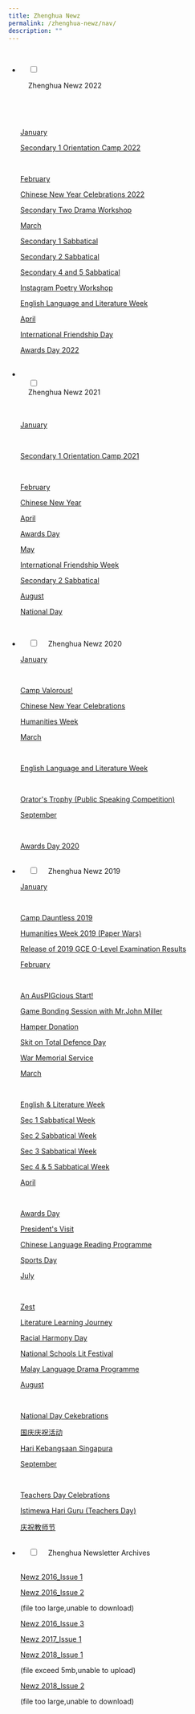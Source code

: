 ```yaml
---
title: Zhenghua Newz
permalink: /zhenghua-newz/nav/
description: ""
---
```

<ul class="jekyllcodex_accordion">

  <li>

    <input type="checkbox" id="accordion1">

    <label for="accordion1">Zhenghua Newz 2022</label>

    <div>

      <p><u>January</u></p>
			<p><a href="/zhenghua-newz/nav/Secondary-One-Orientation-Camp-2022/">Secondary 1 Orientation Camp 2022</a> </p>
			 <p><u>February</u></p>
			<p><a href="/zhenghua-newz/nav/cny-2022/">Chinese New Year Celebrations 2022</a> </p>
			<p><a href="/zhenghua-newz/nav/sec-2-drama-workshop">Secondary Two Drama Workshop</a> </p>
			<p><u>March</u></p>
			<p><a href="/zhenghua-newz/nav/sec-1-sab">Secondary 1 Sabbatical</a> </p>
			<p><a href="/zhenghua-newz/nav/sec-2-sab">Secondary 2 Sabbatical</a> </p>
			<p><a href="/zhenghua-newz/nav/sec-4-and-5-sab">Secondary 4 and 5 Sabbatical</a> </p>
				<p><a href="/zhenghua-newz/nav/insta-poetry-workshop">Instagram Poetry Workshop</a> </p>
			<p><a href="/zhenghua-newz/nav/eng-lang-and-lit-week">English Language and Literature Week</a> </p>
			<p><u>April</u></p>
			<p><a href="/zhenghua-newz/nav/internationa-friendship-day">International Friendship Day</a> </p>
			<p><a href="/zhenghua-newz/nav/awards-day-2022">Awards Day 2022</a> </p>
    </div>
	</li>
	<li>  
    <input type="checkbox" id="accordion2">  
    <label for="accordion2">Zhenghua Newz 2021</label>  
    <div>  
			<p><u>January</u></p>
      <p><a href="/zhenghua-newz/nav/sec-1-orientation-camp-2021">Secondary 1 Orientation Camp 2021</a></p>  
			<p><u>February</u></p>
			<p><a href="/zhenghua-newz/nav/cny-2021-">Chinese New Year</a> </p>
			<p><u>April</u></p>
			<p><a href="/zhenghua-newz/nav/awards-day-2021">Awards Day</a> </p>
			<p><u>May</u></p>
			<p><a href="/zhenghua-newz/nav/international-friendship-week">International Friendship Week</a> </p>
			<p><a href="/zhenghua-newz/nav/sec-2-sab-2021">Secondary 2 Sabbatical</a> </p>
			<p><u>August</u></p>
			<p><a href="/zhenghua-newz/nav/national-day">National Day</a> </p>
    </div>  
</li>
	<li>  
    <input type="checkbox" id="accordion3">  
    <label for="accordion3">Zhenghua Newz 2020</label>  
    <div>  
			<p><u>January</u></p>
      <p><a href="/zhenghua-newz/nav/camp-valorous">Camp Valorous!</a></p> 
			<p><a href="/zhenghua-newz/nav/cny-2020">Chinese New Year Celebrations</a> </p>
			<p><a href="/zhenghua-newz/nav/humanities-week">Humanities Week</a> </p>
			<p><u>March</u></p>
      <p><a href="/zhenghua-newz/nav/english-language-and-literature-week">English Language and Literature Week</a></p> 
			 <p><a href="/zhenghua-newz/nav/orator-trophy">Orator's Trophy (Public Speaking Competition)</a></p> 
			<p><u>September</u></p>
      <p><a href="/zhenghua-newz/nav/awards-day-2020">Awards Day 2020</a></p> 
    </div>  
</li>
	<li>  
    <input type="checkbox" id="accordion4">  
    <label for="accordion4">Zhenghua Newz 2019</label>  
    <div>  
			<p><u>January</u></p>
      <p><a href="/zhenghua-newz/nav/camp-dauntless-2019">Camp Dauntless 2019</a></p>
			<p><a href="/zhenghua-newz/nav/humanities-week-2019">Humanities Week 2019 (Paper Wars)</a></p>
			<p><a href="/zhenghua-newz/nav/2019-o-level-result">Release of 2019 GCE O-Level Examination Results</a></p>
			<p><u>February</u></p>
      <p><a href="/zhenghua-newz/nav/auspigcious-start">An AusPIGcious Start!</a></p>
			<p><a href="/zhenghua-newz/nav/game-bonding-session">Game Bonding Session with Mr.John Miller</a></p>
			<p><a href="/zhenghua-newz/nav/hamper-donation">Hamper Donation</a></p>
			<p><a href="/zhenghua-newz/nav/skit-on-total-defence-day">Skit on Total Defence Day</a></p>
			<p><a href="/zhenghua-newz/nav/war-memorial-service">War Memorial Service</a></p>
			<p><u>March</u></p>
      <p><a href="/zhenghua-newz/nav/english-and-literature-week-2019">English & Literature Week</a></p>
			<p><a href="/zhenghua-newz/nav/sec-1-sab-2019">Sec 1 Sabbatical Week</a></p>
			<p><a href="/zhenghua-newz/nav/sec-2-sab-2019">Sec 2 Sabbatical Week</a></p>
			<p><a href="/zhenghua-newz/nav/sec-3-sab-2019">Sec 3 Sabbatical Week</a></p>
			<p><a href="/zhenghua-newz/nav/sec-4-and-5-sab-2019">Sec 4 & 5 Sabbatical Week</a></p>
			<p><u>April</u></p>
      <p><a href="/zhenghua-newz/nav/awards-day-2019">Awards Day</a></p>
			<p><a href="/zhenghua-newz/nav/president-visit">President's Visit</a></p>
			<p><a href="/zhenghua-newz/nav/chinese-language-reading-programme">Chinese Language Reading Programme</a></p>
			<p><a href="/zhenghua-newz/nav/sports-day">Sports Day</a></p>
			<p><u>July</u></p>
      <p><a href="/zhenghua-newz/nav/zest">Zest</a></p>
			<p><a href="/zhenghua-newz/nav/literature-learning-journey">Literature Learning Journey</a></p>
			<p><a href="/zhenghua-newz/nav/racial-harmony-day">Racial Harmony Day</a></p>
			<p><a href="/zhenghua-newz/nav/national-school-lit-festival">National Schools Lit Festival</a></p>
			<p><a href="/zhenghua-newz/nav/malay-language-drama-programme-2019">Malay Language Drama Programme</a>
			</p>
			<p><u>August</u></p>
      <p><a href="/zhenghua-newz/nav/ndp-celeb-2019">National Day Cekebrations</a></p>
			<p><a href="/zhenghua-newz/nav/ndp-chi">国庆庆祝活动</a></p>
			<p><a href="/zhenghua-newz/nav/ndp-malay">Hari Kebangsaan Singapura</a></p>
			<p><u>September</u></p>
      <p><a href="/zhenghua-newz/nav/teachers-day-celeb">Teachers Day Celebrations</a></p>
			<p><a href="/zhenghua-newz/nav/istimewa-hari-guru">Istimewa Hari Guru (Teachers Day)</a></p>
			<p><a href="/zhenghua-newz/nav/jiao-shi-jie">庆祝教师节</a></p>
    </div>  
</li>
	<li>  
    <input type="checkbox" id="accordion5">  
    <label for="accordion5">Zhenghua Newsletter Archives</label>  
    <div>  
      <p><a href="/files/NewzIssue1.pdf">Newz 2016_Issue 1</a></p>
			<p><a href="">Newz 2016_Issue 2</a></p> (file too large,unable to download)
			<p><a href="/files/NewZ%202016_Issue%203.pdf">Newz 2016_Issue 3</a></p>
			<p><a href="/files/NewZ%202017_Issue%201.pdf">Newz 2017_Issue 1</a></p>
			<p><a href="">Newz 2018_Issue 1</a></p> (file exceed 5mb,unable to upload)
			<p><a href="">Newz 2018_Issue 2</a></p> (file too large,unable to download)
    </div>  
</li>
</ul>